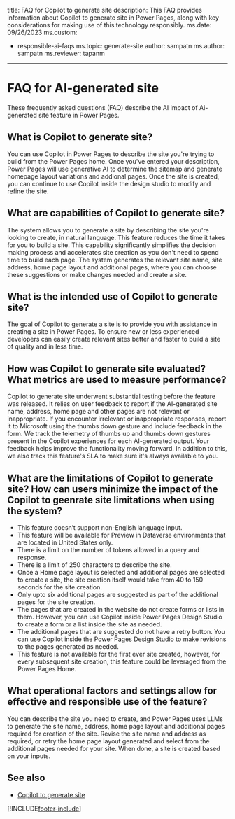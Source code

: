 title: FAQ for Copilot to generate site
description: This FAQ provides information about Copilot to generate site in Power Pages, along with key considerations for making use of this technology responsibly.
ms.date: 09/26/2023
ms.custom: 
  - responsible-ai-faqs
ms.topic: generate-site
author: sampatn
ms.author: sampatn
ms.reviewer: tapanm
---

# FAQ for AI-generated site

These frequently asked questions (FAQ) describe the AI impact of Ai-generated site feature in Power Pages.

## What is Copilot to generate site?

You can use Copilot in Power Pages to describe the site you're trying to build from the Power Pages home. Once you've entered your description, Power Pages will use generative AI to determine the sitemap and generate homepage layout variations and addional pages. Once the site is created, you can continue to use Copilot inside the design studio to modify and refine the site.

## What are capabilities of Copilot to generate site?

The system allows you to generate a site by describing the site you're looking to create, in natural language. This feature reduces the time it takes for you to build a site. This capability significantly simplifies the decision making process and accelerates site creation as you don't need to spend time to build each page. The system generates the relevant site name, site address, home page layout and additional pages, where you can choose these suggestions or make changes needed and create a site. 

## What is the intended use of Copilot to generate site?

The goal of Copilot to generate a site is to provide you with assistance in creating a site in Power Pages. To ensure new or less experienced developers can easily create relevant sites better and faster to build a site of quality and in less time.

## How was Copilot to generate site evaluated? What metrics are used to measure performance?

Copilot to generate site underwent substantial testing before the feature was released. It relies on user feedback to report if the AI-generated site name, address, home page and other pages are not relevant or inappropriate. If you encounter irrelevant or inappropriate responses, report it to Microsoft using the thumbs down gesture and include feedback in the form. We track the telemetry of thumbs up and thumbs down gestures present in the Copilot experiences for each AI-generated output. Your feedback helps improve the functionality moving forward. In addition to this, we also track this feature's SLA to make sure it's always available to you.

## What are the limitations of Copilot to generate site? How can users minimize the impact of the Copilot to geenrate site limitations when using the system?

- This feature doesn’t support non-English language input.
- This feature will be available for Preview in Dataverse environments that are located in United States only.
- There is a limit on the number of tokens allowed in a query and response.
- There is a limit of 250 characters to describe the site. 
- Once a Home page layout is selected and additional pages are selected to create a site, the site creation itself would take from 40 to 150 seconds for the site creation. 
- Only upto six additional pages are suggested as part of the additional pages for the site creation. 
- The pages that are created in the website do not create forms or lists in them. However, you can use Copilot inside Power Pages Design Studio to create a form or a list inside the site as needed. 
- The additional pages that are suggested do not have a retry button. You can use Copilot inside the Power Pages Design Studio to make revisions to the pages generated as needed. 
- This feature is not available for the first ever site created, however, for every subsequent site creation, this feature could be leveraged from the Power Pages Home. 

## What operational factors and settings allow for effective and responsible use of the feature?

You can describe the site you need to create, and Power Pages uses LLMs to generate the site name, address, home page layout and additional pages required for creation of the site. Revise the site name and address as required, or retry the home page layout generated and select from the additional pages needed for your site. When done, a site is created based on your inputs. 

## See also

- [Copilot to generate site](../getting-started/create-site-copilot.md)

[!INCLUDE[footer-include](../includes/footer-banner.md)]
